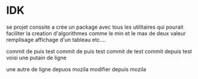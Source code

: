 # IDK
se projet conssite a crée un package avec tous les utilitaires qui pourait faciliter la creation d'algorithmes comme
le min et le max de deux valeur remplisage affichage d'un tableau etc....


commit de puis test
commit de puis test 
commit de test 
commit depuis test 
voisi une putain de ligne 

une autre de ligne depuos mozila
modifier depuis mozila 

